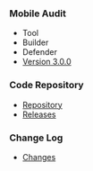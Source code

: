 ### Mobile Audit
* <i class="fas fa-tools" style="color:#233e81;"></i> Tool
* <i class="fas fa-toolbox" style="color:#233e81;"></i> Builder
* <i class="fas fa-shield-alt" style="color:#233e81;"></i> Defender
* <i class="fas fa-code-branch" style="color:#233e81;"></i>  [Version 3.0.0](https://github.com/mpast/mobileAudit/releases/tag/3.0.0)

  
### Code Repository
* [Repository](https://github.com/mpast/mobileAudit)
* [Releases](https://github.com/mpast/mobileAudit/releases)

### Change Log
* [Changes](https://github.com/mpast/mobileAudit/releases)

